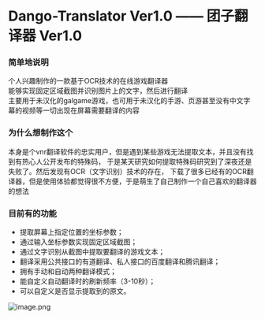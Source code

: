 # Dango-Translator Ver1.0 —— 团子翻译器 Ver1.0
### 简单地说明
个人兴趣制作的一款基于OCR技术的在线游戏翻译器<br/>
能够实现固定区域截图并识别图片上的文字，然后进行翻译<br/>
主要用于未汉化的galgame游戏，也可用于未汉化的手游、页游甚至没有中文字幕的视频等一切出现在屏幕需要翻译的内容<br/>  

### 为什么想制作这个
本身是个vnr翻译软件的忠实用户，但是遇到某些游戏无法提取文本，并且没有找到有热心人公开发布的特殊码，
于是某天研究如何提取特殊码研究到了深夜还是失败了。然后发现有OCR（文字识别）技术的存在，
下载了很多已经有的OCR翻译器，但是使用体验都觉得很不方便，于是萌生了自己制作一个自己喜欢的翻译器的想法<br/>

### 目前有的功能
+ 提取屏幕上指定位置的坐标参数；
+ 通过输入坐标参数实现固定区域截图；
+ 通过文字识别从截图中提取要翻译的游戏文本；
+ 翻译采用公共接口的有道翻译、私人接口的百度翻译和腾讯翻译；
+ 拥有手动和自动两种翻译模式；
+ 能自定义自动翻译时的刷新频率（3-10秒）；
+ 可以自定义是否显示提取到的原文。  

![image.png](https://upload-images.jianshu.io/upload_images/4273402-2c98304ba824df87.png?imageMogr2/auto-orient/strip%7CimageView2/2/w/1240)
